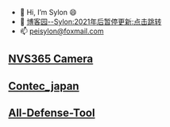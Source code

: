 - 👋 Hi, I’m Sylon 😄
- 🤡 [博客园--Sylon:2021年后暂停更新:点击跳转](https://sylon.cnblogs.com/)
- 📫 peisylon@foxmail.com


## [NVS365 Camera](https://github.com/Sylon001/NVS-365-Camera/)

## [Contec_japan](https://github.com/Sylon001/contec_japan/)

## [All-Defense-Tool](https://github.com/Sylon001/All-Defense-Tool)


<!---
Sylon001/Sylon001 is a ✨ special ✨ repository because its `README.md` (this file) appears on your GitHub profile.
You can click the Preview link to take a look at your changes.
--->
